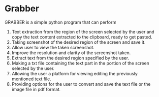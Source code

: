 # Grabber

GRABBER is a simple python program that can perform 
  
  1) Text extraction from the region of the screen selected by the user and copy the text content extracted to the clipboard, ready to get pasted.
  2) Taking screenshot of the desired region of the screen and save it.
  3) Allow user to view the taken screenshot.
  4) Improve the resolution and clarity of the screenshot taken.
  5) Extract text from the desired region specified by the user. 
  6) Making a txt file containing the text part in the portion of the screen selected by the user.
  7) Allowing the user a platform for viewing editing the previously mentioned text file. 
  8) Providing options for the user to convert and save the text file or the image file in pdf format.
